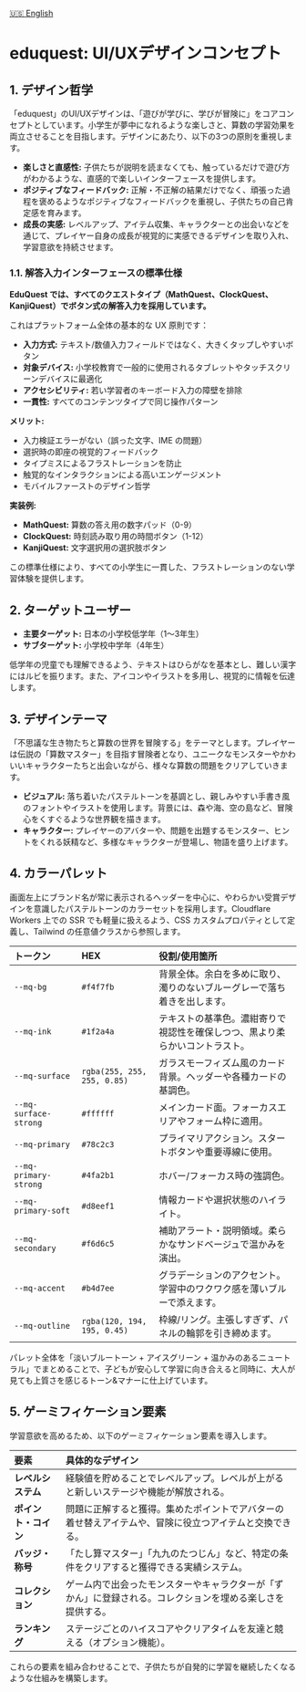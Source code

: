 [🇺🇸 English](/docs/ux-design-concept.md)

# eduquest: UI/UXデザインコンセプト

## 1. デザイン哲学

「eduquest」のUI/UXデザインは、「遊びが学びに、学びが冒険に」をコアコンセプトとしています。小学生が夢中になれるような楽しさと、算数の学習効果を両立させることを目指します。デザインにあたり、以下の3つの原則を重視します。

- **楽しさと直感性:** 子供たちが説明を読まなくても、触っているだけで遊び方がわかるような、直感的で楽しいインターフェースを提供します。
- **ポジティブなフィードバック:** 正解・不正解の結果だけでなく、頑張った過程を褒めるようなポジティブなフィードバックを重視し、子供たちの自己肯定感を育みます。
- **成長の実感:** レベルアップ、アイテム収集、キャラクターとの出会いなどを通じて、プレイヤー自身の成長が視覚的に実感できるデザインを取り入れ、学習意欲を持続させます。

### 1.1. 解答入力インターフェースの標準仕様

**EduQuest では、すべてのクエストタイプ（MathQuest、ClockQuest、KanjiQuest）でボタン式の解答入力を採用しています。**

これはプラットフォーム全体の基本的な UX 原則です：

- **入力方式:** テキスト/数値入力フィールドではなく、大きくタップしやすいボタン
- **対象デバイス:** 小学校教育で一般的に使用されるタブレットやタッチスクリーンデバイスに最適化
- **アクセシビリティ:** 若い学習者のキーボード入力の障壁を排除
- **一貫性:** すべてのコンテンツタイプで同じ操作パターン

**メリット:**

- 入力検証エラーがない（誤った文字、IME の問題）
- 選択時の即座の視覚的フィードバック
- タイプミスによるフラストレーションを防止
- 触覚的なインタラクションによる高いエンゲージメント
- モバイルファーストのデザイン哲学

**実装例:**

- **MathQuest:** 算数の答え用の数字パッド（0-9）
- **ClockQuest:** 時刻読み取り用の時間ボタン（1-12）
- **KanjiQuest:** 文字選択用の選択肢ボタン

この標準仕様により、すべての小学生に一貫した、フラストレーションのない学習体験を提供します。

## 2. ターゲットユーザー

- **主要ターゲット:** 日本の小学校低学年（1〜3年生）
- **サブターゲット:** 小学校中学年（4年生）

低学年の児童でも理解できるよう、テキストはひらがなを基本とし、難しい漢字にはルビを振ります。また、アイコンやイラストを多用し、視覚的に情報を伝達します。

## 3. デザインテーマ

「不思議な生き物たちと算数の世界を冒険する」をテーマとします。プレイヤーは伝説の「算数マスター」を目指す冒険者となり、ユニークなモンスターやかわいいキャラクターたちと出会いながら、様々な算数の問題をクリアしていきます。

- **ビジュアル:** 落ち着いたパステルトーンを基調とし、親しみやすい手書き風のフォントやイラストを使用します。背景には、森や海、空の島など、冒険心をくすぐるような世界観を描きます。
- **キャラクター:** プレイヤーのアバターや、問題を出題するモンスター、ヒントをくれる妖精など、多様なキャラクターが登場し、物語を盛り上げます。

## 4. カラーパレット

画面左上にブランド名が常に表示されるヘッダーを中心に、やわらかい受賞デザインを意識したパステルトーンのカラーセットを採用します。Cloudflare Workers 上での SSR でも軽量に扱えるよう、CSS カスタムプロパティとして定義し、Tailwind の任意値クラスから参照します。

| トークン              | HEX                         | 役割/使用箇所                                                                |
| :-------------------- | :-------------------------- | :--------------------------------------------------------------------------- |
| `--mq-bg`             | `#f4f7fb`                   | 背景全体。余白を多めに取り、濁りのないブルーグレーで落ち着きを出します。     |
| `--mq-ink`            | `#1f2a4a`                   | テキストの基準色。濃紺寄りで視認性を確保しつつ、黒より柔らかいコントラスト。 |
| `--mq-surface`        | `rgba(255, 255, 255, 0.85)` | ガラスモーフィズム風のカード背景。ヘッダーや各種カードの基調色。             |
| `--mq-surface-strong` | `#ffffff`                   | メインカード面。フォーカスエリアやフォーム枠に適用。                         |
| `--mq-primary`        | `#78c2c3`                   | プライマリアクション。スタートボタンや重要導線に使用。                       |
| `--mq-primary-strong` | `#4fa2b1`                   | ホバー/フォーカス時の強調色。                                                |
| `--mq-primary-soft`   | `#d8eef1`                   | 情報カードや選択状態のハイライト。                                           |
| `--mq-secondary`      | `#f6d6c5`                   | 補助アラート・説明領域。柔らかなサンドベージュで温かみを演出。               |
| `--mq-accent`         | `#b4d7ee`                   | グラデーションのアクセント。学習中のワクワク感を薄いブルーで添えます。       |
| `--mq-outline`        | `rgba(120, 194, 195, 0.45)` | 枠線/リング。主張しすぎず、パネルの輪郭を引き締めます。                      |

パレット全体を「淡いブルートーン + アイスグリーン + 温かみのあるニュートラル」でまとめることで、子どもが安心して学習に向き合えると同時に、大人が見ても上質さを感じるトーン&マナーに仕上げています。

## 5. ゲーミフィケーション要素

学習意欲を高めるため、以下のゲーミフィケーション要素を導入します。

| 要素                 | 具体的なデザイン                                                                                           |
| :------------------- | :--------------------------------------------------------------------------------------------------------- |
| **レベルシステム**   | 経験値を貯めることでレベルアップ。レベルが上がると新しいステージや機能が解放される。                       |
| **ポイント・コイン** | 問題に正解すると獲得。集めたポイントでアバターの着せ替えアイテムや、冒険に役立つアイテムと交換できる。     |
| **バッジ・称号**     | 「たし算マスター」「九九のたつじん」など、特定の条件をクリアすると獲得できる実績システム。                 |
| **コレクション**     | ゲーム内で出会ったモンスターやキャラクターが「ずかん」に登録される。コレクションを埋める楽しさを提供する。 |
| **ランキング**       | ステージごとのハイスコアやクリアタイムを友達と競える（オプション機能）。                                   |

これらの要素を組み合わせることで、子供たちが自発的に学習を継続したくなるような仕組みを構築します。
